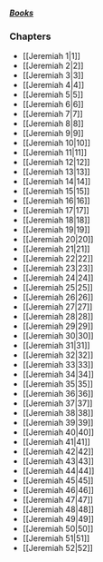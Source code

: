 ##### *[Books](--Bible--.md)*

### Chapters
- [[Jeremiah 1|1]]
- [[Jeremiah 2|2]]
- [[Jeremiah 3|3]]
- [[Jeremiah 4|4]]
- [[Jeremiah 5|5]]
- [[Jeremiah 6|6]]
- [[Jeremiah 7|7]]
- [[Jeremiah 8|8]]
- [[Jeremiah 9|9]]
- [[Jeremiah 10|10]]
- [[Jeremiah 11|11]]
- [[Jeremiah 12|12]]
- [[Jeremiah 13|13]]
- [[Jeremiah 14|14]]
- [[Jeremiah 15|15]]
- [[Jeremiah 16|16]]
- [[Jeremiah 17|17]]
- [[Jeremiah 18|18]]
- [[Jeremiah 19|19]]
- [[Jeremiah 20|20]]
- [[Jeremiah 21|21]]
- [[Jeremiah 22|22]]
- [[Jeremiah 23|23]]
- [[Jeremiah 24|24]]
- [[Jeremiah 25|25]]
- [[Jeremiah 26|26]]
- [[Jeremiah 27|27]]
- [[Jeremiah 28|28]]
- [[Jeremiah 29|29]]
- [[Jeremiah 30|30]]
- [[Jeremiah 31|31]]
- [[Jeremiah 32|32]]
- [[Jeremiah 33|33]]
- [[Jeremiah 34|34]]
- [[Jeremiah 35|35]]
- [[Jeremiah 36|36]]
- [[Jeremiah 37|37]]
- [[Jeremiah 38|38]]
- [[Jeremiah 39|39]]
- [[Jeremiah 40|40]]
- [[Jeremiah 41|41]]
- [[Jeremiah 42|42]]
- [[Jeremiah 43|43]]
- [[Jeremiah 44|44]]
- [[Jeremiah 45|45]]
- [[Jeremiah 46|46]]
- [[Jeremiah 47|47]]
- [[Jeremiah 48|48]]
- [[Jeremiah 49|49]]
- [[Jeremiah 50|50]]
- [[Jeremiah 51|51]]
- [[Jeremiah 52|52]]
